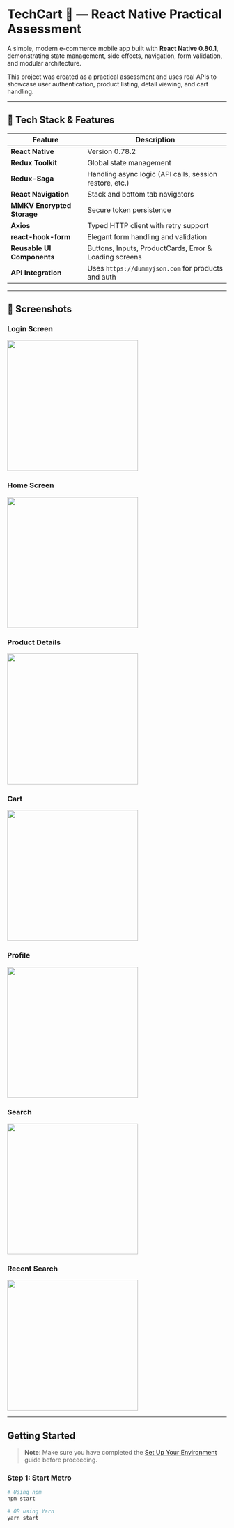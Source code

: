 # TechCart 🛒 — React Native Practical Assessment

A simple, modern e-commerce mobile app built with **React Native 0.80.1**, demonstrating state management, side effects, navigation, form validation, and modular architecture.

This project was created as a practical assessment and uses real APIs to showcase user authentication, product listing, detail viewing, and cart handling.

---

## 🔧 Tech Stack & Features

| Feature         | Description |
|----------------|-------------|
| **React Native** | Version 0.78.2 |
| **Redux Toolkit** | Global state management |
| **Redux-Saga** | Handling async logic (API calls, session restore, etc.) |
| **React Navigation** | Stack and bottom tab navigators |
| **MMKV Encrypted Storage** | Secure token persistence |
| **Axios** | Typed HTTP client with retry support |
| **react-hook-form** | Elegant form handling and validation |
| **Reusable UI Components** | Buttons, Inputs, ProductCards, Error & Loading screens |
| **API Integration** | Uses `https://dummyjson.com` for products and auth |

---

## 📱 Screenshots

### Login Screen
<img src="./screenshots/signIn.png" width="300" />

### Home Screen
<img src="./screenshots/home.png" width="300" />

### Product Details
<img src="./screenshots/productDetails.png" width="300" />

### Cart 
<img src="./screenshots/cart.png" width="300" />

### Profile 
<img src="./screenshots/profile.png" width="300" />

### Search 
<img src="./screenshots/search.png" width="300" />

### Recent Search 
<img src="./screenshots/recentSearches.png" width="300" />

---

## Getting Started

> **Note**: Make sure you have completed the [Set Up Your Environment](https://reactnative.dev/docs/set-up-your-environment) guide before proceeding.

### Step 1: Start Metro

```sh
# Using npm
npm start

# OR using Yarn
yarn start
